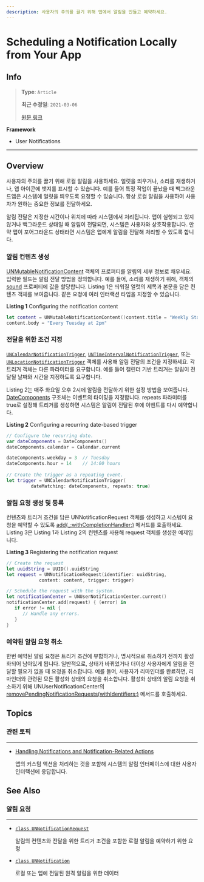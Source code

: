```yaml
---
description: 사용자의 주의를 끌기 위해 앱에서 알림을 만들고 예약하세요.
---
```


# Scheduling a Notification Locally from Your App

## Info
> **Type**: `Article`
>
> **최근 수정일**: `2021-03-06`
>
> [원문 링크](https://developer.apple.com/documentation/usernotifications/scheduling_a_notification_locally_from_your_app)

**Framework**

- User Notifications

---

## Overview

사용자의 주의를 끌기 위해 로컬 알림을 사용하세요. 얼럿을 띄우거나, 소리를 재생하거나, 앱 아이콘에 뱃지를 표시할 수 있습니다. 예를 들어 특정 작업이 끝났을 때 백그라운드앱은 시스템에 얼럿을 띄우도록 요청할 수 있습니다. 항상 로컬 알림을 사용하여 사용자가 원하는 중요한 정보를 전달하세요.

알림 전달은 지정한 시간이나 위치에 따라 시스템에서 처리됩니다. 앱이 실행되고 있지 않거나 백그라운드 상태일 때 알림이 전달되면, 시스템은 사용자와 상호작용합니다. 만약 앱이 포어그라운드 상태라면 시스템은 앱에게 알림을 전달해 처리할 수 있도록 합니다.

### 알림 컨텐츠 생성

[UNMutableNotificationContent](https://developer.apple.com/documentation/usernotifications/unmutablenotificationcontent) 객체의 프로퍼티를 알림의 세부 정보로 채우세요. 입력한 필드는 알림 전달 방법을 정의합니다. 예를 들어, 소리를 재생하기 위해, 객체의 [sound](https://developer.apple.com/documentation/usernotifications/unnotificationcontent/1649871-sound) 프로퍼티에 값을 할당합니다. Listing 1은 띄워질 얼럿의 제목과 본문을 담은 컨텐츠 객체를 보여줍니다. 같은 요청에 여러 인터랙션 타입을 지정할 수 있습니다.

**Listing 1** Configuring the notification content

```swift
let content = UNMutableNotificationContent()content.title = "Weekly Staff Meeting"
content.body = "Every Tuesday at 2pm"
```

### 전달을 위한 조건 지정

[`UNCalendarNotificationTrigger`](https://developer.apple.com/documentation/usernotifications/uncalendarnotificationtrigger), [`UNTimeIntervalNotificationTrigger`](https://developer.apple.com/documentation/usernotifications/untimeintervalnotificationtrigger), 또는 [`UNLocationNotificationTrigger`](https://developer.apple.com/documentation/usernotifications/unlocationnotificationtrigger) 객체를 사용해 알림 전달의 조건을 지정하세요. 각 트리거 객체는 다른 파라미터를 요구합니다. 예를 들어 캘린더 기반 트리거는 알림이 전달될 날짜와 시간을 지정하도록 요구합니다.

Listing 2는 매주 화요일 오후 2시에 알림을 전달하기 위한 설정 방법을 보여줍니다. [DateComponents](https://developer.apple.com/documentation/foundation/datecomponents) 구조체는 이벤트의 타이밍을 지정합니다. repeats 파라미터를 true로 설정해 트리거를 생성하면 시스템은 알림이 전달된 후에 이벤트를 다시 예약합니다.

**Listing 2** Configuring a recurring date-based trigger

```swift
// Configure the recurring date.
var dateComponents = DateComponents()
dateComponents.calendar = Calendar.current

dateComponents.weekday = 3  // Tuesday
dateComponents.hour = 14    // 14:00 hours
   
// Create the trigger as a repeating event.    
let trigger = UNCalendarNotificationTrigger(
         dateMatching: dateComponents, repeats: true)
```

### 알림 요청 생성 및 등록

컨텐츠와 트리거 조건을 담은 UNNotificationRequest 객체를 생성하고 시스템이 요청을 예약할 수 있도록 [add(_:withCompletionHandler:)](https://developer.apple.com/documentation/usernotifications/unusernotificationcenter/1649508-add) 메서드를 호출하세요. Listing 3은 Listing 1과 Listing 2의 컨텐츠를 사용해 request 객체를 생성한 예제입니다.

**Listing 3** Registering the notification request

```swift
// Create the request
let uuidString = UUID().uuidString
let request = UNNotificationRequest(identifier: uuidString, 
            content: content, trigger: trigger)

// Schedule the request with the system.
let notificationCenter = UNUserNotificationCenter.current()
notificationCenter.add(request) { (error) in
   if error != nil {
      // Handle any errors.
   }
}
```

### 예약된 알림 요청 취소

한번 예약된 알림 요청은 트리거 조건에 부합하거나, 명시적으로 취소하기 전까지 활성화되어 남아있게 됩니다. 일반적으로, 상태가 바뀌었거나 더이상 사용자에게 알림을 전달할 필요가 없을 때 요청을 취소합니다. 예를 들어, 사용자가 리마인더를 완료하면, 리마인더와 관련된 모든 활성화 상태의 요청을 취소합니다. 활성화 상태의 알림 요청을 취소하기 위해 UNUserNotificationCenter의 [removePendingNotificationRequests(withIdentifiers:)](https://developer.apple.com/documentation/usernotifications/unusernotificationcenter/1649517-removependingnotificationrequest) 메서드를 호출하세요.

## Topics

### 관련 토픽

---

- [Handling Notifications and Notification-Related Actions](https://developer.apple.com/documentation/usernotifications/handling_notifications_and_notification-related_actions)

  앱의 커스텀 액션을 처리하는 것을 포함해 시스템의 알림 인터페이스에 대한 사용자 인터랙션에 응답합니다.

## See Also

### 알림 요청

---

- [`class UNNotificationRequest`](https://developer.apple.com/documentation/usernotifications/unnotificationrequest)

  알림의 컨텐츠와 전달을 위한 트리거 조건을 포함한 로컬 알림을 예약하기 위한 요청

- [`class UNNotification`](https://developer.apple.com/documentation/usernotifications/unnotification)

  로컬 또는 앱에 전달된 원격 알림을 위한 데이터

